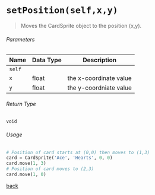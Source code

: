 <!-- Method Name -->

# <code>setPosition(self,x,y)</code>

<!-- Method Description -->
> Moves the CardSprite object to the position (x,y).

<!-- Parameters -->
###### Parameters
| Name   | Data Type | Description            |
| ------ | --------- | ---------------------- |
| `self` |           |                        |
| `x`    | float     | the x-coordinate value |
| `y`    | float     | the y-coordniate value |

<!-- Return Type -->
###### Return Type
`void`

<!-- Method Example -->
###### Usage
```python
# Position of card starts at (0,0) then moves to (1,3)
card = CardSprite('Ace', 'Hearts', 0, 0)    
card.move(1, 3)
# Position of card moves to (2,3)
card.move(1, 0)
```
<!-- Back to className.md -->
<!-- The path in this link will be the one that is used for the component -->
[back](../CardSprite.md)